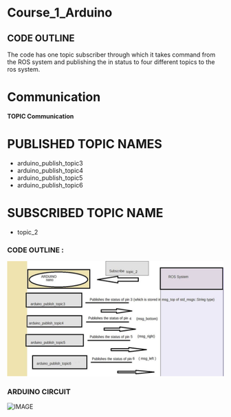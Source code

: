 # Course_1_Arduino
## CODE OUTLINE
 The code has one topic subscriber through which it takes command from the ROS system and publishing the in status to four different topics to the ros system.
 
 # Communication
  **TOPIC Communication**
  
 # PUBLISHED TOPIC NAMES
 - arduino_publish_topic3
 - arduino_publish_topic4
 - arduino_publish_topic5
 - arduino_publish_topic6
 
 # SUBSCRIBED TOPIC NAME
 - topic_2
 
 ### CODE OUTLINE :
 ![IMAGE](code_outline.JPG)
 ### ARDUINO CIRCUIT
 ![IMAGE](arduino-circuit.JPG)
